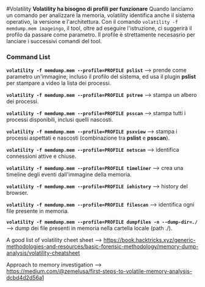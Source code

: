 #Volatility
**Volatility ha bisogno di profili per funzionare**
Quando lanciamo un comando per analizzare la memoria, volatility identifica anche il sistema operativo, la versione e l'architettura.
Con il comando `volatility -f memdump.mem imageingo`, il tool, oltre ad eseguire l'istruzione, ci suggerirà il profilo da passare come parametro. 
Il profile è strettamente necesasrio per lanciare i successivi comandi del tool.

### Command List

**`volatility -f memdump.mem --profile=PROFILE pslist`** --> prende come parametro un'immagine, incluso il profilo del sistema, ed usa il plugin **pslist** per stampare a video la lista dei processi. 

**`volatility -f memdump.mem --profile=PROFILE pstree`** --> stampa un albero dei processi.

**`volatility -f memdump.mem --profile=PROFILE psscan`** --> stampa tutti i processi disponibili, inclusi quelli nascosti.

**`volatility -f memdump.mem --profile=PROFILE psxview`** --> stampa i processi aspettati e nascosti (combinazione tra **pslist** e **psscan**).

**`volatility -f memdump.mem --profile=PROFILE netscan`** --> identifica connessioni attive e chiuse.

**`volatility -f memdump.mem --profile=PROFILE timeliner`** --> crea una timeline degli eventi dall'immagine della memoria.

**`volatility -f memdump.mem --profile=PROFILE iehistory`** --> history del browser.

**`volatility -f memdump.mem --profile=PROFILE filescan`** --> identifica ogni file presente in memoria.  

**`volatility -f memdump.mem --profile=PROFILE dumpfiles -n --dump-dir=./`** --> dump dei file presenti in memoria nella cartella locale (path ./). 

A good list of volatility cheet sheet --> https://book.hacktricks.xyz/generic-methodologies-and-resources/basic-forensic-methodology/memory-dump-analysis/volatility-cheatsheet

Approach to memory investigation --> https://medium.com/@zemelusa/first-steps-to-volatile-memory-analysis-dcbd4d2d56a1

